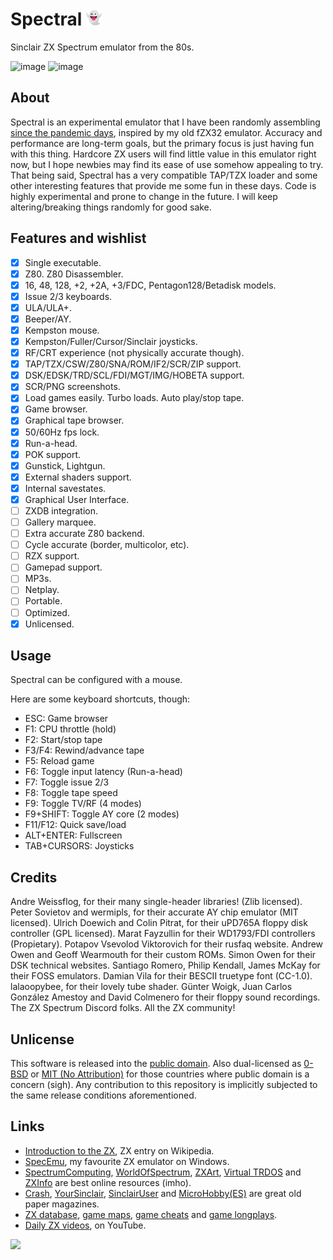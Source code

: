 # Spectral <img src="src/res/img/noto_1f47b.png" width="5%" height="5%" />
Sinclair ZX Spectrum emulator from the 80s.

![image](https://github.com/r-lyeh/spectral/assets/35402248/8ae5f8d4-0a7c-41ee-9112-2e86bacdb262)
![image](https://github.com/r-lyeh/Spectral/assets/35402248/2575bc40-d19d-43a3-81d3-6d638e9a94d1)

## About
Spectral is an experimental emulator that I have been randomly assembling [since the pandemic days](https://twitter.com/r_rlyeh/status/1280964279903158273), inspired by my old fZX32 emulator. Accuracy and performance are long-term goals, but the primary focus is just having fun with this thing. Hardcore ZX users will find little value in this emulator right now, but I hope newbies may find its ease of use somehow appealing to try.
That being said, Spectral has a very compatible TAP/TZX loader and some other interesting features that provide me some fun in these days.
Code is highly experimental and prone to change in the future. I will keep altering/breaking things randomly for good sake.

## Features and wishlist
- [x] Single executable.
- [x] Z80. Z80 Disassembler.
- [x] 16, 48, 128, +2, +2A, +3/FDC, Pentagon128/Betadisk models.
- [x] Issue 2/3 keyboards.
- [x] ULA/ULA+.
- [x] Beeper/AY.
- [x] Kempston mouse. <!-- @todo: AMX mouse.-->
- [x] Kempston/Fuller/Cursor/Sinclair joysticks.
- [x] RF/CRT experience (not physically accurate though).
- [x] TAP/TZX/CSW/Z80/SNA/ROM/IF2/SCR/ZIP support. <!-- @todo: tzx info on window title -->
- [x] DSK/EDSK/TRD/SCL/FDI/MGT/IMG/HOBETA support.
- [x] SCR/PNG screenshots. <!-- ulaplus screenshots. video recording -->
- [x] Load games easily. Turbo loads. Auto play/stop tape.
- [x] Game browser. <!-- @todo: rewrite this -->
- [x] Graphical tape browser.
- [x] 50/60Hz fps lock.
- [x] Run-a-head.
- [x] POK support.  <!-- @todo: cheats finder --> 
- [x] Gunstick, Lightgun. <!-- Cheetah Defender Lightgun, Magnum Light Phaser, Stack Light Rifle -->
- [x] External shaders support.
- [x] Internal savestates.
- [x] Graphical User Interface.
- [ ] ZXDB integration.
- [ ] Gallery marquee. <!-- Flex. Tape cases. ZX catalog on demand. -->
- [ ] Extra accurate Z80 backend. <!-- @todo: contended mem, contended ports, memptr, snow, Q, floating bus (+2a/+3) -->
- [ ] Cycle accurate (border, multicolor, etc).
- [ ] RZX support. <!-- @todo: rzx loadsave http://ramsoft.bbk.org.omegahg.com/rzxform.html -->
- [ ] Gamepad support. <!-- Invert joystick/mouse axes/buttons -->
- [ ] MP3s.
- [ ] Netplay.
- [ ] Portable.
- [ ] Optimized.
- [x] Unlicensed.

## Usage
Spectral can be configured with a mouse.

Here are some keyboard shortcuts, though:
- ESC: Game browser
- F1: CPU throttle (hold)
- F2: Start/stop tape
- F3/F4: Rewind/advance tape
- F5: Reload game
- F6: Toggle input latency (Run-a-head)
- F7: Toggle issue 2/3
- F8: Toggle tape speed
- F9: Toggle TV/RF (4 modes)
- F9+SHIFT: Toggle AY core (2 modes)
- F11/F12: Quick save/load
- ALT+ENTER: Fullscreen
- TAB+CURSORS: Joysticks

## Credits
Andre Weissflog, for their many single-header libraries! (Zlib licensed). Peter Sovietov and wermipls, for their accurate AY chip emulator (MIT licensed). Ulrich Doewich and Colin Pitrat, for their uPD765A floppy disk controller (GPL licensed). Marat Fayzullin for their WD1793/FDI controllers (Propietary). Potapov Vsevolod Viktorovich for their rusfaq website. Andrew Owen and Geoff Wearmouth for their custom ROMs. Simon Owen for their DSK technical websites. Santiago Romero, Philip Kendall, James McKay for their FOSS emulators. Damian Vila for their BESCII truetype font (CC-1.0). lalaoopybee, for their lovely tube shader. Günter Woigk, Juan Carlos González Amestoy and David Colmenero for their floppy sound recordings. The ZX Spectrum Discord folks. All the ZX community!

## Unlicense
This software is released into the [public domain](https://unlicense.org/). Also dual-licensed as [0-BSD](https://opensource.org/licenses/0BSD) or [MIT (No Attribution)](https://github.com/aws/mit-0) for those countries where public domain is a concern (sigh). Any contribution to this repository is implicitly subjected to the same release conditions aforementioned.

## Links
- [Introduction to the ZX](https://en.wikipedia.org/wiki/ZX_Spectrum), ZX entry on Wikipedia.
- [SpecEmu](https://specemu.zxe.io/), my favourite ZX emulator on Windows.
- [SpectrumComputing](https://spectrumcomputing.co.uk/), [WorldOfSpectrum](https://worldofspectrum.net/), [ZXArt](https://zxart.ee/), [Virtual TRDOS](https://vtrd.in/) and [ZXInfo](https://zxinfo.dk/) are best online resources (imho).
- [Crash](https://archive.org/details/crash-magazine), [YourSinclair](https://archive.org/details/your-sinclair-magazine), [SinclairUser](https://archive.org/details/sinclair-user-magazine) and [MicroHobby(ES)](https://archive.org/details/microhobby-magazine) are great old paper magazines.
- [ZX database](https://github.com/zxdb/ZXDB), [game maps](https://maps.speccy.cz/), [game cheats](https://www.the-tipshop.co.uk/) and [game longplays](https://www.youtube.com/@rzxarchive).
- [Daily ZX videos](https://www.youtube.com/results?search_query=zx+spectrum&sp=CAI%253D), on YouTube.

[![](https://github.com/r-lyeh/Spectral/actions/workflows/build.yml/badge.svg)](https://github.com/r-lyeh/Spectral/actions/workflows/build.yml)
